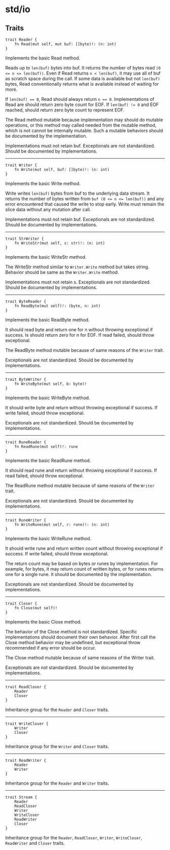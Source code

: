 # std/io

## Traits

```jule
trait Reader {
    fn Read(mut self, mut buf: []byte)!: (n: int)
}
```
Implements the basic Read method.

Reads up to `len(buf)` bytes into buf. It returns the number of bytes read `(0 <= n <= len(buf))`. Even if Read returns `n < len(buf)`, it may use all of buf as scratch space during the call. If some data is available but not `len(buf)` bytes, Read conventionally returns what is available instead of waiting for more.

If `len(buf) == 0`, Read should always return `n == 0`. Implementations of Read are should return zero byte count for EOF. If `len(buf) != 0` and EOF reached, should return zero byte count to represent EOF.

The Read method mutable because implementation may should do mutable operations, or this method may called needed from the mutable method, which is not cannot be internally mutable. Such a mutable behaviors should be documented by the implementation.

Implementations must not retain buf. Exceptionals are not standardized. Should be documented by implementations.

---

```jule
trait Writer {
    fn Write(mut self, buf: []byte)!: (n: int)
}
```
Implements the basic Write method.

Write writes `len(buf)` bytes from buf to the underlying data stream. It returns the number of bytes written from `buf (0 <= n <= len(buf))` and any error encountered that caused the write to stop early. Write must remain the slice data without any mutation after call.

Implementations must not retain buf. Exceptionals are not standardized. Should be documented by implementations.

---

```jule
trait StrWriter {
    fn WriteStr(mut self, s: str)!: (n: int)
}
```
Implements the basic WriteStr method.

The WriteStr method similar to `Writer.Write` method but takes string. Behavior should be same as the `Writer.Write` method.

Implementations must not retain s. Exceptionals are not standardized. Should be documented by implementations.

---

```jule
trait ByteReader {
    fn ReadByte(mut self)!: (byte, n: int)
}
```
Implements the basic ReadByte method.

It should read byte and return one for n without throwing exceptional if success. Is should return zero for n for EOF. If read failed, should throw exceptional.

The ReadByte method mutable because of same reasons of the `Writer` trait.

Exceptionals are not standardized. Should be documented by implementations.

---

```jule
trait ByteWriter {
    fn WriteByte(mut self, b: byte)!
}
```
Implements the basic WriteByte method.

It should write byte and return without throwing exceptional if success. If write failed, should throw exceptional.

Exceptionals are not standardized. Should be documented by implementations.

---

```jule
trait RuneReader {
    fn ReadRune(mut self)!: rune
}
```
Implements the basic ReadRune method.

It should read rune and return without throwing exceptional if success. If read failed, should throw exceptional.

The ReadRune method mutable because of same reasons of the `Writer` trait.

Exceptionals are not standardized. Should be documented by implementations.

---

```jule
trait RuneWriter {
    fn WriteRune(mut self, r: rune)!: (n: int)
}
```
Implements the basic WriteRune method.

It should write rune and return written count without throwing exceptional if success. If write failed, should throw exceptional.

The return count may be based on bytes or runes by implementation. For example, for bytes, it may return count of written bytes, or for runes returns one for a single rune. It should be documented by the implementation.

Exceptionals are not standardized. Should be documented by implementations.

---

```jule
trait Closer {
    fn Close(mut self)!
}
```
Implements the basic Close method.

The behavior of the Close method is not standardized. Specific implementations should document their own behavior. After first call the Close method behavior may be undefined, but exceptional throw recommended if any error should be occur.

The Close method mutable because of same reasons of the Writer trait.

Exceptionals are not standardized. Should be documented by implementations.

---

```jule
trait ReadCloser {
    Reader
    Closer
}
```
Inheritance group for the `Reader` and `Closer` traits.

---

```jule
trait WriteCloser {
    Writer
    Closer
}
```
Inheritance group for the `Writer` and `Closer` traits.

---

```jule
trait ReadWriter {
    Reader
    Writer
}
```
Inheritance group for the `Reader` and `Writer` traits.

---

```jule
trait Stream {
    Reader
    ReadCloser
    Writer
    WriteCloser
    ReadWriter
    Closer
}
```
Inheritance group for the `Reader`, `ReadCloser`, `Writer`, `WriteCloser`, `ReadWriter` and `Closer` traits.